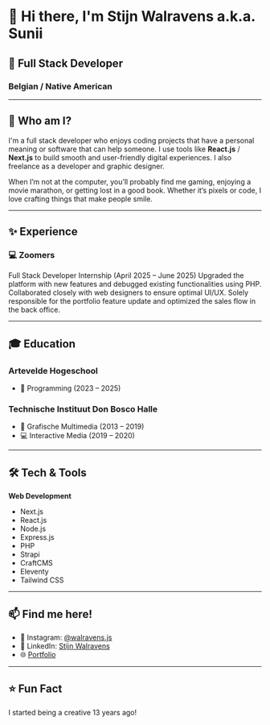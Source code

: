 # 👋 Hi there, I'm Stijn Walravens a.k.a. Sunii

## 🎨 Full Stack Developer
### Belgian / Native American

---

## 💼 Who am I?
I'm a full stack developer who enjoys coding projects that have a personal meaning or software that can help someone. I use tools like **React.js** / **Next.js** to build smooth and user-friendly digital experiences. I also freelance as a developer and graphic designer.

When I’m not at the computer, you’ll probably find me gaming, enjoying a movie marathon, or getting lost in a good book. Whether it’s pixels or code, I love crafting things that make people smile.

---

## ✨ Experience
### 💻 Zoomers
Full Stack Developer Internship (April 2025 – June 2025)
Upgraded the platform with new features and debugged existing functionalities using PHP. Collaborated closely with web designers to ensure optimal UI/UX. Solely responsible for the portfolio feature update and optimized the sales flow in the back office.

---

## 🎓 Education

### Artevelde Hogeschool
- 🧠 Programming (2023 – 2025)

### Technische Instituut Don Bosco Halle
- 📘 Grafische Multimedia (2013 – 2019)  
- 💻 Interactive Media (2019 – 2020)

---

## 🛠️ Tech & Tools
**Web Development**  

- Next.js  
- React.js  
- Node.js  
- Express.js  
- PHP  
- Strapi  
- CraftCMS  
- Eleventy  
- Tailwind CSS  

---

## 📫 Find me here!
- 📸 Instagram: [@walravens.js](https://www.instagram.com/walravens.js)  
- 💼 LinkedIn: [Stijn Walravens](https://www.linkedin.com)  
- 🌐 [Portfolio](https://portfolio-swart-one-35.vercel.app)

---

## ⭐️ Fun Fact
I started being a creative 13 years ago!
